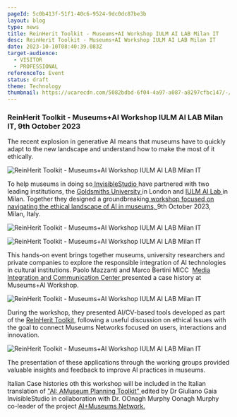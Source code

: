 ```yaml
---
pageId: 5c0b413f-51f1-40c6-9524-9dc0dc87be3b
layout: blog
type: news
title: ReinHerit Toolkit - Museums+AI Workshop IULM AI LAB Milan IT
desc: ReinHerit Toolkit - Museums+AI Workshop IULM AI LAB Milan IT
date: 2023-10-10T08:40:39.083Z
target-audience:
  - VISITOR
  - PROFESSIONAL
referenceTo: Event
status: draft
theme: Technology
thumbnail: https://ucarecdn.com/5082bdbd-6f04-4a97-a087-a8297cfbc147/-/crop/995x910/641,242/-/preview/
---
```

### **ReinHerit Toolkit - Museums+AI Workshop IULM AI LAB Milan IT, 9th October 2023**

The recent explosion in generative AI means that museums have to quickly adapt to the new landscape and understand how to make the most of it ethically. 

![ReinHerit Toolkit - Museums+AI Workshop IULM AI LAB Milan IT](https://ucarecdn.com/78ff8ccc-0975-4998-8299-bfbc039459c6/ "ReinHerit Toolkit - Museums+AI Workshop IULM AI LAB Milan IT")

To help museums in doing so[ InvisibleStudio ](https://www.invisiblestudio.net)have partnered with two leading institutions, the [Goldsmiths University ](https://www.gold.ac.uk)in London and [IULM AI Lab ](https://www.iulm.it/en/ricerca/iulm-ai-lab)in Milan. Together they designed a groundbreaking[ workshop focused on navigating the ethical landscape of AI in museums, ](https://www.invisiblestudio.net/portfolio/museums-ai-workshop?fbclid=IwAR1uI8j9ErwvFB86x1dec3mv3SdAHpS52qxco-8VCCHMbiQ4CUEbi5PTs14)9th October 2023, Milan, Italy.

![ReinHerit Toolkit - Museums+AI Workshop IULM AI LAB Milan IT](https://ucarecdn.com/81e7a1ae-b72b-4096-8452-8d5fb13feb4e/ "ReinHerit Toolkit - Museums+AI Workshop IULM AI LAB Milan IT")

![ReinHerit Toolkit - Museums+AI Workshop IULM AI LAB Milan IT](https://ucarecdn.com/22e40a9a-bbe4-4a4f-b4c6-e6f3ae07a888/ "ReinHerit Toolkit - Museums+AI Workshop IULM AI LAB Milan IT")

This hands-on event brings together museums, university researchers and private companies to explore the responsible integration of AI technologies in cultural institutions. Paolo Mazzanti and Marco Bertini MICC  [Media Integration and Communication Center ](http://www.micc.unifi.it)[ ](http://www.micc.unifi.it)presented a case history at Museums+AI Workshop. 

![ReinHerit Toolkit - Museums+AI Workshop IULM AI LAB Milan IT](https://ucarecdn.com/9babf62e-3633-4052-afce-b2bba647cbda/ "ReinHerit Toolkit - Museums+AI Workshop IULM AI LAB Milan IT")

During the workshop, they presented AI/CV-based tools developed as part of the [ReInHerit Toolkit](https://reinherit-hub.eu/applications), following a useful discussion on ethical Issues with the goal to connect Museums Networks focused on users, interactions and innovation.

![ReinHerit Toolkit - Museums+AI Workshop IULM AI LAB Milan IT](https://ucarecdn.com/6fc91ffb-c26f-43ab-b059-f751a820cc28/ "ReinHerit Toolkit - Museums+AI Workshop IULM AI LAB Milan IT")

The presentation of these applications through the working groups provided valuable insights and feedback to improve AI practices in museums. 

Italian Case histories oth this workshop will be included in the Italian translation of ["AI: AMuseum Planning Toolkit" ](https://themuseumsai.network/toolkit/)edited by Dr Giuliano Gaia  InvisibleStudio in collaboration with Dr. OOnagh Murphy Oonagh Murphy co-leader of the project [AI+Museums Network.](https://themuseumsai.network)